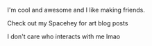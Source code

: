I'm cool and awesome and I like making friends. 

Check out my Spacehey for art blog posts

I don't care who interacts with me lmao
